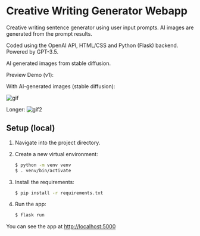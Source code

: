 # Creative Writing Generator Webapp
Creative writing sentence generator using user input prompts. AI images are generated from the prompt results.

Coded using the OpenAI API, HTML/CSS and Python (Flask) backend.
Powered by GPT-3.5. 

AI generated images from stable diffusion.

Preview Demo (v1):

With AI-generated images (stable diffusion): 

![gif](https://github.com/lulu-wang/Creative-Writing-AI-Webapp/assets/16969709/3e8b3127-fc80-470a-8f57-69e57d10f656)

Longer:
![gif2](https://github.com/lulu-wang/Creative-Writing-AI-Webapp/assets/16969709/56d20bef-d580-4916-87c1-f42eca069006)



## Setup (local)

1. Navigate into the project directory.

2. Create a new virtual environment:

   ```bash
   $ python -m venv venv
   $ . venv/bin/activate
   ```

3. Install the requirements:

   ```bash
   $ pip install -r requirements.txt
   ```

4. Run the app:

   ```bash
   $ flask run
   ```

You can see the app at [http://localhost:5000](http://localhost:5000)
